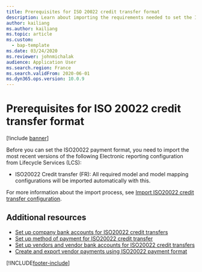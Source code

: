 ```yaml
---
title: Prerequisites for ISO 20022 credit transfer format
description: Learn about importing the requirements needed to set the ISO20022 (FR) (pain.001) payment format, including an outline on importing recent reporting configurations.
author: kailiang
ms.author: kailiang
ms.topic: article
ms.custom: 
  - bap-template
ms.date: 03/24/2020
ms.reviewer: johnmichalak
audience: Application User
ms.search.region: France
ms.search.validFrom: 2020-06-01
ms.dyn365.ops.version: 10.0.9
---
```


# Prerequisites for ISO 20022 credit transfer format

[!include [banner](../../includes/banner.md)]


Before you can set the ISO20022 payment format, you need to import the most recent versions of the following Electronic reporting configuration from Lifecycle Services (LCS):

- ISO20022 Credit transfer (FR): All required model and model mapping configurations will be imported automatically with this.

For more information about the import process, see [Import ISO20022 credit transfer configuration](../europe/import-iso20022-credit-transfer-configuration.md).

## Additional resources

- [Set up company bank accounts for ISO20022 credit transfers](../europe/set-up-company-bank-accounts-iso20022-credit-transfers.md)
- [Set up method of payment for ISO20022 credit transfer](../europe/set-up-method-payment-iso20022-credit-transfer.md)
- [Set up vendors and vendor bank accounts for ISO20022 credit transfers](../europe/set-up-vendor-iso20022-credit-transfers.md)
- [Create and export vendor payments using ISO20022 payment format](../europe/create-export-vendor-payments-iso20022-payment-format.md)


[!INCLUDE[footer-include](../../../includes/footer-banner.md)]
